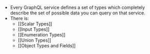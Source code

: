 
- Every GraphQL service defines a set of types which completely describe the set of possible data you can query on that service.
- There is:
	- [[Scalar Types]]
	- [[Input Types]]
	- [[Enumeration Types]]
	- [[Union Types]]
	- [[Object Types and Fields]]